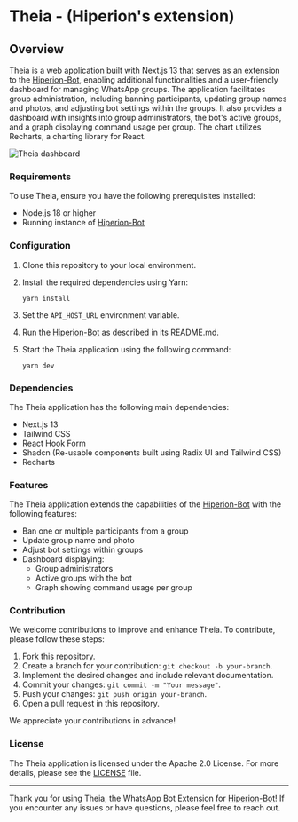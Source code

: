 # Theia - (Hiperion's extension)

## Overview

Theia is a web application built with Next.js 13 that serves as an extension to the [Hiperion-Bot](https://github.com/angelopedroso/Hiperion-Bot), enabling additional functionalities and a user-friendly dashboard for managing WhatsApp groups. The application facilitates group administration, including banning participants, updating group names and photos, and adjusting bot settings within the groups. It also provides a dashboard with insights into group administrators, the bot's active groups, and a graph displaying command usage per group. The chart utilizes Recharts, a charting library for React.

![Theia dashboard](https://i.ibb.co/xhcMxF2/image.png "Theia dashboard")

### Requirements

To use Theia, ensure you have the following prerequisites installed:

- Node.js 18 or higher
- Running instance of [Hiperion-Bot](https://github.com/angelopedroso/Hiperion-Bot)

### Configuration

1. Clone this repository to your local environment.
2. Install the required dependencies using Yarn:

   ```shell
   yarn install
   ```

3. Set the `API_HOST_URL` environment variable.

4. Run the [Hiperion-Bot](https://github.com/angelopedroso/Hiperion-Bot) as described in its README.md.

5. Start the Theia application using the following command:

   ```shell
   yarn dev
   ```

### Dependencies

The Theia application has the following main dependencies:

- Next.js 13
- Tailwind CSS
- React Hook Form
- Shadcn (Re-usable components built using Radix UI and Tailwind CSS)
- Recharts

### Features

The Theia application extends the capabilities of the [Hiperion-Bot](https://github.com/angelopedroso/Hiperion-Bot) with the following features:

- Ban one or multiple participants from a group
- Update group name and photo
- Adjust bot settings within groups
- Dashboard displaying:
  - Group administrators
  - Active groups with the bot
  - Graph showing command usage per group

### Contribution

We welcome contributions to improve and enhance Theia. To contribute, please follow these steps:

1. Fork this repository.
2. Create a branch for your contribution: `git checkout -b your-branch`.
3. Implement the desired changes and include relevant documentation.
4. Commit your changes: `git commit -m "Your message"`.
5. Push your changes: `git push origin your-branch`.
6. Open a pull request in this repository.

We appreciate your contributions in advance!

### License

The Theia application is licensed under the Apache 2.0 License. For more details, please see the [LICENSE](./LICENSE) file.

---

Thank you for using Theia, the WhatsApp Bot Extension for [Hiperion-Bot](https://github.com/angelopedroso/Hiperion-Bot)! If you encounter any issues or have questions, please feel free to reach out.
